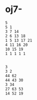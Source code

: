 # oj7-
    5
    5 1
    3 7 14
    2 6 13 18
    1 5 13 17 21
    4 11 16 20
    10 15 19
    1 1 1 1 1 


    3
    3 2
    44 62 
    44 43 30 
    3 34 
    27 63 53 
    14 52 19
